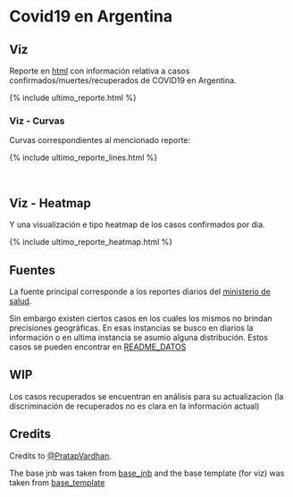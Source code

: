 # Covid19 en Argentina

## Viz

Reporte en [html](https://htmlpreview.github.io/?https://github.com/felixlapalma/covid19-argentina-viz/master/products/ultimo_reporte.html) con información relativa a casos confirmados/muertes/recuperados de COVID19 en Argentina.

{% include ultimo_reporte.html %}

### Viz - Curvas

Curvas correspondientes al mencionado reporte:

{% include ultimo_reporte_lines.html %}

<br>

## Viz - Heatmap

Y una visualización e tipo heatmap de los casos confirmados por dia.

{% include ultimo_reporte_heatmap.html %}


## Fuentes

La fuente principal corresponde a los reportes diarios del [ministerio de salud](https://www.argentina.gob.ar/salud/coronavirus-COVID-19).

Sin embargo existen ciertos casos en los cuales los mismos no brindan precisiones geográficas. En esas instancias
se busco en diarios la información o en ultima instancia se asumio alguna distribución. Estos casos se pueden encontrar en
[README_DATOS](data/README_DATOS.md)

## **WIP**

Los casos recuperados se encuentran en análisis para su actualizacion (la discriminación de recuperados no es clara en la información actual)


## Credits

Credits to [@PratapVardhan](https://twitter.com/PratapVardhan). 

The base jnb was taken from [base_jnb](https://github.com/pratapvardhan/notebooks/blob/master/covid19/covid19-overview.ipynb)
and the base template (for viz) was taken from [base_template](https://github.com/pratapvardhan/notebooks/blob/master/covid19/overview.tpl)
